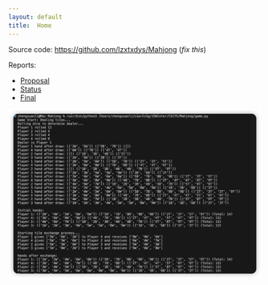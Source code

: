 ```yaml
---
layout: default
title:  Home
---
```


Source code: https://github.com/lzxtxdys/Mahjong (_fix this_)

Reports:

- [Proposal](proposal.html)
- [Status](status.html)
- [Final](final.html)


![Mahjong Screenshot](images/Mahjong_screenshot.png)




[quickref]: https://github.com/mundimark/quickrefs/blob/master/HTML.md
